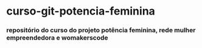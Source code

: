 # curso-git-potencia-feminina
### repositório do curso do projeto potência feminina, rede mulher empreendedora e womakerscode
